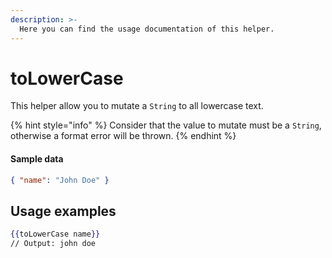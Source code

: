 ```yaml
---
description: >-
  Here you can find the usage documentation of this helper.
---
```


# toLowerCase

This helper allow you to mutate a `String` to all lowercase text.

{% hint style="info" %}
Consider that the value to mutate must be a `String`, otherwise a format error will be thrown.
{% endhint %}

#### Sample data

```json
{ "name": "John Doe" }
```

## Usage examples

```handlebars
{{toLowerCase name}}
// Output: john doe
```